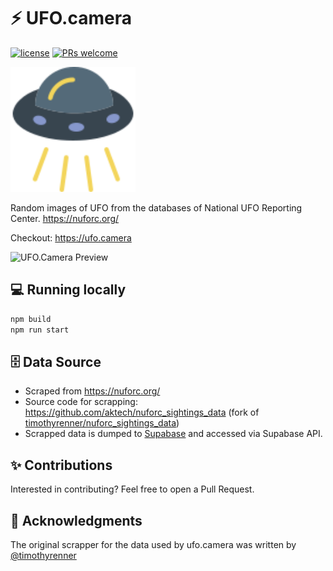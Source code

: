# ⚡ UFO.camera

[![license](https://img.shields.io/github/license/aktech/ufo.camera?style=for-the-badge)](LICENSE)
[![PRs welcome](https://img.shields.io/badge/PRs-Welcome-green?style=for-the-badge)](https://github.com/aktech/ufo.camera/compare)


<img src="src/assets/ufo-header.svg" alt="drawing" width="200"/>

Random images of UFO from the databases of National UFO Reporting Center. https://nuforc.org/

Checkout: https://ufo.camera

![UFO.Camera Preview](preview.gif)

## 💻 Running locally

```bash
npm build
npm run start
```

## 🗄️ Data Source

- Scraped from https://nuforc.org/
- Source code for scrapping: https://github.com/aktech/nuforc_sightings_data (fork of [timothyrenner/nuforc_sightings_data](https://github.com/timothyrenner/nuforc_sightings_data))
- Scrapped data is dumped to [Supabase](https://supabase.io) and accessed via Supabase API.

## ✨ Contributions

Interested in contributing? Feel free to open a Pull Request.

## 🙌 Acknowledgments

The original scrapper for the data used by ufo.camera was written by [@timothyrenner](https://github.com/timothyrenner)
